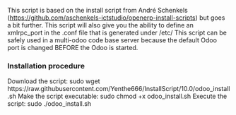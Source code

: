 This script is based on the install script from André Schenkels (https://github.com/aschenkels-ictstudio/openerp-install-scripts)
but goes a bit further. This script will also give you the ability to define an xmlrpc_port in the .conf file that is generated under /etc/
This script can be safely used in a multi-odoo code base server because the default Odoo port is changed BEFORE the Odoo is started.

<h3>Installation procedure</h3>
Download the script:
sudo wget https://raw.githubusercontent.com/Yenthe666/InstallScript/10.0/odoo_install.sh
Make the script executable:
sudo chmod +x odoo_install.sh
Execute the script:
sudo ./odoo_install.sh
